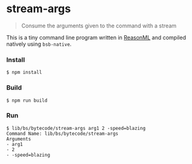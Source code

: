 # stream-args

> Consume the arguments given to the command with a stream

This is a tiny command line program written in [ReasonML](https://reasonml.github.io/) and compiled natively using `bsb-native`.

### Install

```
$ npm install
```

### Build

```
$ npm run build
```

### Run

```
$ lib/bs/bytecode/stream-args arg1 2 -speed=blazing
Command Name: lib/bs/bytecode/stream-args
Arguments
- arg1
- 2
- -speed=blazing
```
